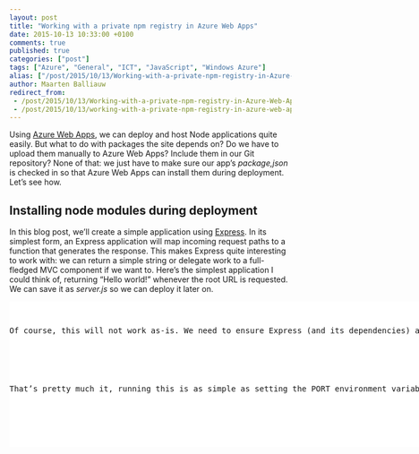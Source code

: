 ```yaml
---
layout: post
title: "Working with a private npm registry in Azure Web Apps"
date: 2015-10-13 10:33:00 +0100
comments: true
published: true
categories: ["post"]
tags: ["Azure", "General", "ICT", "JavaScript", "Windows Azure"]
alias: ["/post/2015/10/13/Working-with-a-private-npm-registry-in-Azure-Web-Apps.aspx", "/post/2015/10/13/working-with-a-private-npm-registry-in-azure-web-apps.aspx"]
author: Maarten Balliauw
redirect_from:
 - /post/2015/10/13/Working-with-a-private-npm-registry-in-Azure-Web-Apps.aspx.html
 - /post/2015/10/13/working-with-a-private-npm-registry-in-azure-web-apps.aspx.html
---
```

<p>Using <a href="https://azure.microsoft.com/en-us/documentation/services/app-service/web/">Azure Web Apps</a>, we can deploy and host Node applications quite easily. But what to do with packages the site depends on? Do we have to upload them manually to Azure Web Apps? Include them in our Git repository? None of that: we just have to make sure our app’s <em>package,json</em> is checked in so that Azure Web Apps can install them during deployment. Let’s see how.</p> <h2>Installing node modules during deployment</h2> <p>In this blog post, we’ll create a simple application using <a href="http://expressjs.com/">Express</a>. In its simplest form, an Express application will map incoming request paths to a function that generates the response. This makes Express quite interesting to work with: we can return a simple string or delegate work to a full-fledged MVC component if we want to. Here’s the simplest application I could think of, returning “Hello world!” whenever the root URL is requested. We can save it as <em>server.js</em> so we can deploy it later on.</p> <div class="wlWriterEditableSmartContent" id="scid:9D7513F9-C04C-4721-824A-2B34F0212519:207dd58b-e67a-4612-b180-21f4da61d57b" style="float: none; padding-bottom: 0px; padding-top: 0px; padding-left: 0px; margin: 0px; display: inline; padding-right: 0px"><pre style=" width: 829px; height: 260px;background-color:White;overflow: auto;"><div><!--

Code highlighting produced by Actipro CodeHighlighter (freeware)
http://www.CodeHighlighter.com/

--><span style="color: #0000FF;">var</span><span style="color: #000000;"> express </span><span style="color: #000000;">=</span><span style="color: #000000;"> require(</span><span style="color: #000000;">"</span><span style="color: #000000;">express</span><span style="color: #000000;">"</span><span style="color: #000000;">);
</span><span style="color: #0000FF;">var</span><span style="color: #000000;"> app </span><span style="color: #000000;">=</span><span style="color: #000000;"> express();

app.get(</span><span style="color: #000000;">"</span><span style="color: #000000;">/</span><span style="color: #000000;">"</span><span style="color: #000000;">, </span><span style="color: #0000FF;">function</span><span style="color: #000000;">(req, res) {
    res.send(</span><span style="color: #000000;">"</span><span style="color: #000000;">Hello world!</span><span style="color: #000000;">"</span><span style="color: #000000;">);
});

console.log(</span><span style="color: #000000;">"</span><span style="color: #000000;">Web application starting...</span><span style="color: #000000;">"</span><span style="color: #000000;">);
app.listen(process.env.PORT);
console.log(</span><span style="color: #000000;">"</span><span style="color: #000000;">Web application started on port </span><span style="color: #000000;">"</span><span style="color: #000000;"> </span><span style="color: #000000;">+</span><span style="color: #000000;"> process.env.PORT);</span></div></pre><!-- Code inserted with Steve Dunn's Windows Live Writer Code Formatter Plugin.  http://dunnhq.com --></div>
<p>Of course, this will not work as-is. We need to ensure Express (and its dependencies) are installed as well. We can do this using npm, running the following commands:</p>
<div class="wlWriterEditableSmartContent" id="scid:9D7513F9-C04C-4721-824A-2B34F0212519:5a084f61-5741-4c73-85de-c66a9814971a" style="float: none; padding-bottom: 0px; padding-top: 0px; padding-left: 0px; margin: 0px; display: inline; padding-right: 0px"><pre style=" width: 829px; height: 123px;background-color:White;overflow: auto;"><div><!--

Code highlighting produced by Actipro CodeHighlighter (freeware)
http://www.CodeHighlighter.com/

--><span style="color: #008000;">#</span><span style="color: #008000;"> create package.json describing our project</span><span style="color: #008000;">
</span><span style="color: #000000;">npm init

</span><span style="color: #008000;">#</span><span style="color: #008000;"> install and save express as a dependency</span><span style="color: #008000;">
</span><span style="color: #000000;">npm install express </span><span style="color: #000000;">--</span><span style="color: #000000;">save
</span></div></pre><!-- Code inserted with Steve Dunn's Windows Live Writer Code Formatter Plugin.  http://dunnhq.com --></div>
<p>That’s pretty much it, running this is as simple as setting the PORT environment variable and running it using node.</p>
<div class="wlWriterEditableSmartContent" id="scid:9D7513F9-C04C-4721-824A-2B34F0212519:7dbac673-ed29-4fd2-85b7-ad524167e19a" style="float: none; padding-bottom: 0px; padding-top: 0px; padding-left: 0px; margin: 0px; display: inline; padding-right: 0px"><pre style=" width: 829px; height: 55px;background-color:White;overflow: auto;"><div><!--

Code highlighting produced by Actipro CodeHighlighter (freeware)
http://www.CodeHighlighter.com/

--><span style="color: #000000;">set PORT</span><span style="color: #000000;">=</span><span style="color: #000000;">1234</span><span style="color: #000000;">
node server.js</span></div></pre><!-- Code inserted with Steve Dunn's Windows Live Writer Code Formatter Plugin.  http://dunnhq.com --></div>
<p>We can now commit our code, excluding the <em>node_modules</em> folder to our Azure Web App git repository. Ideally we create a <em>.gitignore </em>file that excludes this folder for once and for all. Once committed, Azure Web Apps starts a convention-based deployment process. One of the conventions is that for a Node application, all dependencies from <em>package.json</em> are installed. We can see this convention in action from the Azure portal.</p>
<p><a href="/images/image_360.png"><img width="800" height="510" title="Azure Deploy Node.JS" style="border-left-width: 0px; border-right-width: 0px; background-image: none; border-bottom-width: 0px; padding-top: 0px; padding-left: 0px; display: inline; padding-right: 0px; border-top-width: 0px" alt="Azure Deploy Node.JS" src="/images/image_thumb_320.png" border="0"></a></p>
<p>Great! Seems we have to do nothing special to get this to work. Except… What if we are using our <em>own, private npm modules</em>? How can we tell Azure Web Apps to make use of a different npm registry? Let’s see…</p>
<h2>Installing private node modules during deployment</h2>
<p>When building applications, we may be splitting parts of the application into separate node modules to make the application more componentized, make it easier to develop individual components and so on. We can use a <a href="http://www.myget.org/npm">private npm registry</a> to host these components, an example being <a href="http://www.myget.org">MyGet</a>. Using a private npm feed we can give our development team access to these components using “good old npm” while not throwing these components out on the public <a href="http://npmjs.org">npmjs.org</a>.</p>
<p>Imagine we have a module called <em>demo-site-pages</em> which contains some of the views our web application will be hosting. We can add a dependency to this module in our <em>package.json</em>:</p>
<div class="wlWriterEditableSmartContent" id="scid:9D7513F9-C04C-4721-824A-2B34F0212519:b1aeeefa-3c4b-40d1-a749-db9dba001dfb" style="float: none; padding-bottom: 0px; padding-top: 0px; padding-left: 0px; margin: 0px; display: inline; padding-right: 0px"><pre style=" width: 829px; height: 328px;background-color:White;overflow: auto;"><div><!--

Code highlighting produced by Actipro CodeHighlighter (freeware)
http://www.CodeHighlighter.com/

--><span style="color: #000000;">{
  </span><span style="color: #000000;">"</span><span style="color: #000000;">name</span><span style="color: #000000;">"</span><span style="color: #000000;">: </span><span style="color: #000000;">"</span><span style="color: #000000;">demo-site</span><span style="color: #000000;">"</span><span style="color: #000000;">,
  </span><span style="color: #000000;">"</span><span style="color: #000000;">version</span><span style="color: #000000;">"</span><span style="color: #000000;">: </span><span style="color: #000000;">"</span><span style="color: #000000;">1.0.0</span><span style="color: #000000;">"</span><span style="color: #000000;">,
  </span><span style="color: #000000;">"</span><span style="color: #000000;">description</span><span style="color: #000000;">"</span><span style="color: #000000;">: </span><span style="color: #000000;">"</span><span style="color: #000000;">Demo site</span><span style="color: #000000;">"</span><span style="color: #000000;">,
  </span><span style="color: #000000;">"</span><span style="color: #000000;">main</span><span style="color: #000000;">"</span><span style="color: #000000;">: </span><span style="color: #000000;">"</span><span style="color: #000000;">index.js</span><span style="color: #000000;">"</span><span style="color: #000000;">,
  </span><span style="color: #000000;">"</span><span style="color: #000000;">scripts</span><span style="color: #000000;">"</span><span style="color: #000000;">: {
    </span><span style="color: #000000;">"</span><span style="color: #000000;">test</span><span style="color: #000000;">"</span><span style="color: #000000;">: </span><span style="color: #000000;">"</span><span style="color: #000000;">echo \"Error: no test specified\" &amp;&amp; exit 1</span><span style="color: #000000;">"</span><span style="color: #000000;">
  },
  </span><span style="color: #000000;">"</span><span style="color: #000000;">author</span><span style="color: #000000;">"</span><span style="color: #000000;">: </span><span style="color: #000000;">""</span><span style="color: #000000;">,
  </span><span style="color: #000000;">"</span><span style="color: #000000;">dependencies</span><span style="color: #000000;">"</span><span style="color: #000000;">: {
    </span><span style="color: #000000;">"</span><span style="color: #000000;">express</span><span style="color: #000000;">"</span><span style="color: #000000;">: </span><span style="color: #000000;">"</span><span style="color: #000000;">^4.13.3</span><span style="color: #000000;">"</span><span style="color: #000000;">,
    </span><span style="color: #000000;">"</span><span style="color: #000000;">demo-site-pages</span><span style="color: #000000;">"</span><span style="color: #000000;">: </span><span style="color: #000000;">"</span><span style="color: #000000;">*</span><span style="color: #000000;">"</span><span style="color: #000000;">
  }
}
</span></div></pre><!-- Code inserted with Steve Dunn's Windows Live Writer Code Formatter Plugin.  http://dunnhq.com --></div>
<p>Alternatively we could install this package using npm, specifying the registry directly:</p>
<div class="wlWriterEditableSmartContent" id="scid:9D7513F9-C04C-4721-824A-2B34F0212519:0df5c90d-957b-4659-8d3b-fdc996313b5b" style="float: none; padding-bottom: 0px; padding-top: 0px; padding-left: 0px; margin: 0px; display: inline; padding-right: 0px"><pre style=" width: 829px; height: 30px;background-color:White;overflow: auto;"><div><!--

Code highlighting produced by Actipro CodeHighlighter (freeware)
http://www.CodeHighlighter.com/

--><span style="color: #000000;">npm install </span><span style="color: #000000;">--</span><span style="color: #000000;">save </span><span style="color: #000000;">--</span><span style="color: #000000;">registry https:</span><span style="color: #000000;">//</span><span style="color: #000000;">www.myget.org</span><span style="color: #000000;">/</span><span style="color: #000000;">F</span><span style="color: #000000;">/</span><span style="color: #000000;">demo</span><span style="color: #000000;">-</span><span style="color: #000000;">site</span><span style="color: #000000;">/</span><span style="color: #000000;">npm</span><span style="color: #000000;">/</span></div></pre><!-- Code inserted with Steve Dunn's Windows Live Writer Code Formatter Plugin.  http://dunnhq.com --></div>
<p>But now comes the issue: if we push this out to Azure Web Apps, our private registry is not known!</p>
<h3></h3>
<h3>Generating a .npmrc file to work with a private npm registry in Azure Web Apps</h3>
<p>To be able to install node modules from a private npm registry during deployment on Azure Web Apps, we have to ship a <em>.npmrc</em> file with our code. Let’s see how we can do this.</p>

<blockquote>
<p>Since our application uses both npmjs.org as well as our private registry, we want to make sure MyGet proxies packages used from npmjs.org during installation. We can enable this from our feed’s <strong><em>Package Sources</em></strong> tab and edit the default <em>Npmjs.org</em> package source source. Ensure the <strong>Make all upstream packages available in clients<em> </em></strong>option is checked.</p>
</blockquote>

<p>Next, <a href="http://docs.myget.org/docs/walkthrough/getting-started-with-npm">register your MyGet NPM feed</a> (or another registry URL). The easiest way to do this is by running the following commands:</p>
<div class="wlWriterEditableSmartContent" id="scid:9D7513F9-C04C-4721-824A-2B34F0212519:8c356a75-85c8-47a9-b79a-d8a5387b3c0d" style="float: none; padding-bottom: 0px; padding-top: 0px; padding-left: 0px; margin: 0px; display: inline; padding-right: 0px"><pre style=" width: 829px; height: 73px;background-color:White;overflow: auto;"><div><!--

Code highlighting produced by Actipro CodeHighlighter (freeware)
http://www.CodeHighlighter.com/

--><span style="color: #000000;">npm config set registry https:</span><span style="color: #000000;">//</span><span style="color: #000000;">www.myget.org</span><span style="color: #000000;">/</span><span style="color: #000000;">F</span><span style="color: #000000;">/</span><span style="color: #000000;">your</span><span style="color: #000000;">-</span><span style="color: #000000;">feed</span><span style="color: #000000;">-</span><span style="color: #000000;">name</span><span style="color: #000000;">/</span><span style="color: #000000;">npm
npm login </span><span style="color: #000000;">--</span><span style="color: #000000;">registry</span><span style="color: #000000;">=</span><span style="color: #000000;">https:</span><span style="color: #000000;">//</span><span style="color: #000000;">www.myget.org</span><span style="color: #000000;">/</span><span style="color: #000000;">F</span><span style="color: #000000;">/</span><span style="color: #000000;">your</span><span style="color: #000000;">-</span><span style="color: #000000;">feed</span><span style="color: #000000;">-</span><span style="color: #000000;">name</span><span style="color: #000000;">/</span><span style="color: #000000;">npm
npm config set always</span><span style="color: #000000;">-</span><span style="color: #000000;">auth </span><span style="color: #0000FF;">true</span><span style="color: #000000;">
</span></div></pre><!-- Code inserted with Steve Dunn's Windows Live Writer Code Formatter Plugin.  http://dunnhq.com --></div>
<p>This generates a <em>.npmrc</em> file under our user profile folder. On Windows that would be something like C<em>:\Users\Username\.npmrc</em>. Copy this file into the application’s root folder and open it in an editor. Depending on the version of npm being used, we may have to set the <em>always-auth</em> setting to <em>true</em>:</p>

<div class="wlWriterEditableSmartContent" id="scid:9D7513F9-C04C-4721-824A-2B34F0212519:99756331-422e-44ba-8d1b-e0d5f98af610" style="float: none; padding-bottom: 0px; padding-top: 0px; padding-left: 0px; margin: 0px; display: inline; padding-right: 0px"><pre style=" width: 829px; height: 131px;background-color:White;overflow: auto;"><div><!--

Code highlighting produced by Actipro CodeHighlighter (freeware)
http://www.CodeHighlighter.com/

--><span style="color: #000000;">registry</span><span style="color: #000000;">=</span><span style="color: #000000;">https://www.myget.org/F/demo-site/npm
//www.myget.org/F/demo-site/:_password</span><span style="color: #000000;">=</span><span style="color: #000000;">"</span><span style="color: #000000;">BASE64ENCODEDPASSWORD</span><span style="color: #000000;">"</span><span style="color: #000000;">
//www.myget.org/F/demo-site/:username</span><span style="color: #000000;">=</span><span style="color: #000000;">maartenba
//www.myget.org/F/demo-site/:email</span><span style="color: #000000;">=</span><span style="color: #000000;">maarten@myget.org
//www.myget.org/F/demo-site/:always-auth</span><span style="color: #000000;">=</span><span style="color: #000000;">true
</span></div></pre><!-- Code inserted with Steve Dunn's Windows Live Writer Code Formatter Plugin.  http://dunnhq.com --></div>

<p>If we now commit this file to our git repository, the next deployment on Azure Web Apps will install both packages from npmjs.org, in this case express, as well as packages from our private npm registry.</p>
<p><a href="/images/image_361.png"><img width="800" height="560" title="Installing node module from private npm registry" style="border-left-width: 0px; border-right-width: 0px; background-image: none; border-bottom-width: 0px; padding-top: 0px; padding-left: 0px; display: inline; padding-right: 0px; border-top-width: 0px" alt="Installing node module from private npm registry" src="/images/image_thumb_321.png" border="0"></a></p>
<p>
<p>Enjoy!</p>
{% include imported_disclaimer.html %}
